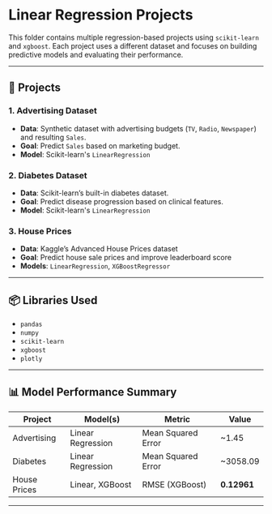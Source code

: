 # Linear Regression Projects

This folder contains multiple regression-based projects using `scikit-learn` and `xgboost`. Each project uses a different dataset and focuses on building predictive models and evaluating their performance.

---

## 📁 Projects

### 1. **Advertising Dataset**
- **Data**: Synthetic dataset with advertising budgets (`TV`, `Radio`, `Newspaper`) and resulting `Sales`.
- **Goal**: Predict `Sales` based on marketing budget.
- **Model**: Scikit-learn's `LinearRegression`

### 2. **Diabetes Dataset**
- **Data**: Scikit-learn’s built-in diabetes dataset.
- **Goal**: Predict disease progression based on clinical features.
- **Model**: Scikit-learn's `LinearRegression`

### 3. **House Prices**
- **Data**: Kaggle’s Advanced House Prices dataset
- **Goal**: Predict house sale prices and improve leaderboard score
- **Models**: `LinearRegression`, `XGBoostRegressor`

---

## 📦 Libraries Used

- `pandas`
- `numpy`
- `scikit-learn`
- `xgboost`
- `plotly`

---

## 📊 Model Performance Summary

| Project        | Model(s)                | Metric               | Value        |
|----------------|-------------------------|----------------------|--------------|
| Advertising    | Linear Regression       | Mean Squared Error   | ~1.45        |
| Diabetes       | Linear Regression       | Mean Squared Error   | ~3058.09     |
| House Prices   | Linear, XGBoost         | RMSE (XGBoost)       | **0.12961**  |

---

